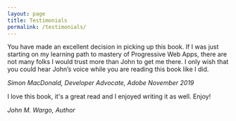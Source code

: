 ```yaml
---
layout: page
title: Testimonials
permalink: /testimonials/
---
```


You have made an excellent decision in picking up this book. If I was just starting on my learning path to mastery of Progressive Web Apps, there are not many folks I would trust more than John to get me there. I only wish that you could hear John’s voice while you are reading this book like  I did.

*Simon MacDonald, Developer Advocate, Adobe November 2019*

I love this book, it's a great read and I enjoyed writing it as well. Enjoy!

*John M. Wargo, Author*
